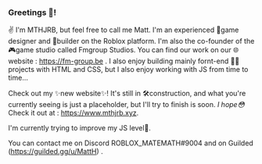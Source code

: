 ### Greetings 👋!

✌ I'm MTHJRB, but feel free to call me Matt. I'm an experienced 🎨game designer and 🔨builder on the Roblox platform. 
I'm also the co-founder of the 🎮game studio called Fmgroup Studios. You can find our work on our 🌐website : https://fm-group.be .
I also enjoy building mainly fornt-end 👨‍💻projects with HTML and CSS, but I also enjoy working with JS from time to time...

Check out my ✨new website✨! It's still in 🛠construction, and what you're currently seeing is just a placeholder, but I'll try to finish is soon. _I hope😳_ Check it out at : https://www.mthjrb.xyz.

I'm currently trying to improve my JS level🙌.

You can contact me on Discord ROBLOX_MATEMATH#9004 and on Guilded (https://guilded.gg/u/MattH) .

<!--
**MTHJRB/MTHJRB** is a ✨ _special_ ✨ repository because its `README.md` (this file) appears on your GitHub profile.

Here are some ideas to get you started:

- 🔭 I’m currently working on ...
- 🌱 I’m currently learning ...
- 👯 I’m looking to collaborate on ...
- 🤔 I’m looking for help with ...
- 💬 Ask me about ...
- 📫 How to reach me: ...
- 😄 Pronouns: ...
- ⚡ Fun fact: ...
-->
